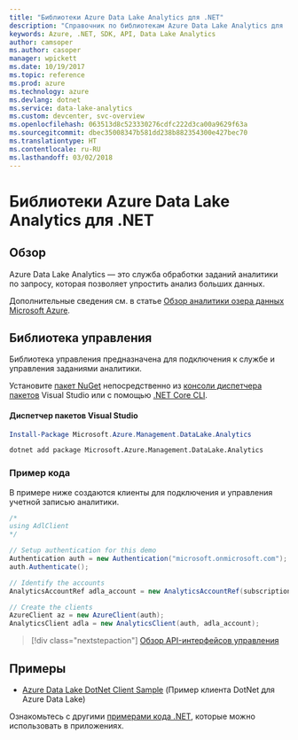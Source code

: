 ```yaml
---
title: "Библиотеки Azure Data Lake Analytics для .NET"
description: "Справочник по библиотекам Azure Data Lake Analytics для .NET"
keywords: Azure, .NET, SDK, API, Data Lake Analytics
author: camsoper
ms.author: casoper
manager: wpickett
ms.date: 10/19/2017
ms.topic: reference
ms.prod: azure
ms.technology: azure
ms.devlang: dotnet
ms.service: data-lake-analytics
ms.custom: devcenter, svc-overview
ms.openlocfilehash: 063513d8c523330276cdfc222d3ca00a9629f63a
ms.sourcegitcommit: dbec35008347b581dd238b882354300e427bec70
ms.translationtype: HT
ms.contentlocale: ru-RU
ms.lasthandoff: 03/02/2018
---
```

# <a name="azure-data-lake-analytics-libraries-for-net"></a>Библиотеки Azure Data Lake Analytics для .NET

## <a name="overview"></a>Обзор

Azure Data Lake Analytics — это служба обработки заданий аналитики по запросу, которая позволяет упростить анализ больших данных.

Дополнительные сведения см. в статье [Обзор аналитики озера данных Microsoft Azure](/azure/data-lake-analytics/data-lake-analytics-overview).

## <a name="management-library"></a>Библиотека управления

Библиотека управления предназначена для подключения к службе и управления заданиями аналитики.

Установите [пакет NuGet](https://www.nuget.org/packages/Microsoft.Azure.Management.DataLake.Analytics) непосредственно из [консоли диспетчера пакетов][PackageManager] Visual Studio или с помощью [.NET Core CLI][DotNetCLI].

#### <a name="visual-studio-package-manager"></a>Диспетчер пакетов Visual Studio

```powershell
Install-Package Microsoft.Azure.Management.DataLake.Analytics
```

```bash
dotnet add package Microsoft.Azure.Management.DataLake.Analytics
```

### <a name="code-example"></a>Пример кода

В примере ниже создаются клиенты для подключения и управления учетной записью аналитики.

```csharp
/*
using AdlClient 
*/

// Setup authentication for this demo
Authentication auth = new Authentication("microsoft.onmicrosoft.com"); // change this to YOUR tenant
auth.Authenticate();

// Identify the accounts
AnalyticsAccountRef adla_account = new AnalyticsAccountRef(subscriptionId, resourceGroup, userName);

// Create the clients
AzureClient az = new AzureClient(auth);
AnalyticsClient adla = new AnalyticsClient(auth, adla_account);
```

> [!div class="nextstepaction"]
> [Обзор API-интерфейсов управления](/dotnet/api/overview/azure/datalakeanalytics/management)

## <a name="samples"></a>Примеры
* [Azure Data Lake DotNet Client Sample](https://azure.microsoft.com/resources/samples/data-lake-dotnet-client/) (Пример клиента DotNet для Azure Data Lake)

Ознакомьтесь с другими [примерами кода .NET](https://azure.microsoft.com/resources/samples/?platform=dotnet), которые можно использовать в приложениях.

[PackageManager]: https://docs.microsoft.com/nuget/tools/package-manager-console
[DotNetCLI]: https://docs.microsoft.com/dotnet/core/tools/dotnet-add-package
